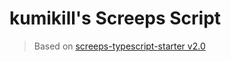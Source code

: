 # kumikill's Screeps Script
> Based on [screeps-typescript-starter v2.0](https://github.com/screepers/screeps-typescript-starter)
